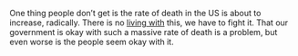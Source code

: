 One thing people don’t get is the rate of death in the US is about to increase, radically. There is no <a href="https://www.nbcnews.com/politics/politics-news/we-need-live-it-white-house-readies-new-message-nation-n1232884">living with</a> this, we have to fight it. That our government is okay with such a massive rate of death is a problem, but even worse is the people seem okay with it.
